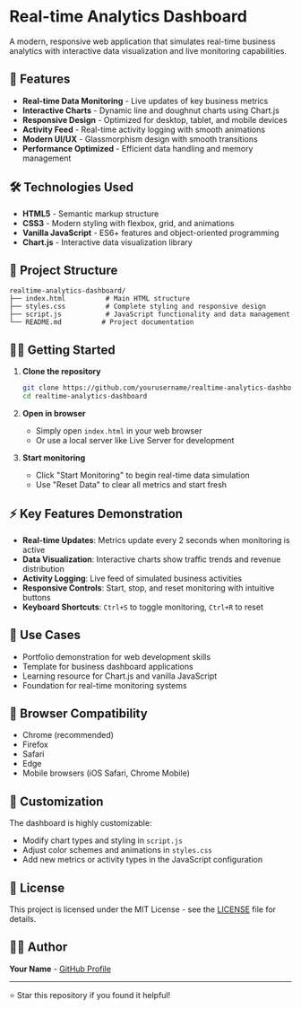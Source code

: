 # Real-time Analytics Dashboard

A modern, responsive web application that simulates real-time business analytics with interactive data visualization and live monitoring capabilities.

## 🚀 Features

- **Real-time Data Monitoring** - Live updates of key business metrics
- **Interactive Charts** - Dynamic line and doughnut charts using Chart.js
- **Responsive Design** - Optimized for desktop, tablet, and mobile devices
- **Activity Feed** - Real-time activity logging with smooth animations
- **Modern UI/UX** - Glassmorphism design with smooth transitions
- **Performance Optimized** - Efficient data handling and memory management

## 🛠️ Technologies Used

- **HTML5** - Semantic markup structure
- **CSS3** - Modern styling with flexbox, grid, and animations
- **Vanilla JavaScript** - ES6+ features and object-oriented programming
- **Chart.js** - Interactive data visualization library

## 📁 Project Structure

```
realtime-analytics-dashboard/
├── index.html          # Main HTML structure
├── styles.css          # Complete styling and responsive design
├── script.js           # JavaScript functionality and data management
└── README.md          # Project documentation
```

## 🏃‍♂️ Getting Started

1. **Clone the repository**
   ```bash
   git clone https://github.com/yourusername/realtime-analytics-dashboard.git
   cd realtime-analytics-dashboard
   ```

2. **Open in browser**
   - Simply open `index.html` in your web browser
   - Or use a local server like Live Server for development

3. **Start monitoring**
   - Click "Start Monitoring" to begin real-time data simulation
   - Use "Reset Data" to clear all metrics and start fresh

## ⚡ Key Features Demonstration

- **Real-time Updates**: Metrics update every 2 seconds when monitoring is active
- **Data Visualization**: Interactive charts show traffic trends and revenue distribution
- **Activity Logging**: Live feed of simulated business activities
- **Responsive Controls**: Start, stop, and reset monitoring with intuitive buttons
- **Keyboard Shortcuts**: `Ctrl+S` to toggle monitoring, `Ctrl+R` to reset

## 🎯 Use Cases

- Portfolio demonstration for web development skills
- Template for business dashboard applications
- Learning resource for Chart.js and vanilla JavaScript
- Foundation for real-time monitoring systems

## 📱 Browser Compatibility

- Chrome (recommended)
- Firefox
- Safari
- Edge
- Mobile browsers (iOS Safari, Chrome Mobile)

## 🔧 Customization

The dashboard is highly customizable:
- Modify chart types and styling in `script.js`
- Adjust color schemes and animations in `styles.css`
- Add new metrics or activity types in the JavaScript configuration

## 📄 License

This project is licensed under the MIT License - see the [LICENSE](LICENSE) file for details.

## 👨‍💻 Author

**Your Name** - [GitHub Profile](https://github.com/ishp6)

---

⭐ Star this repository if you found it helpful!
